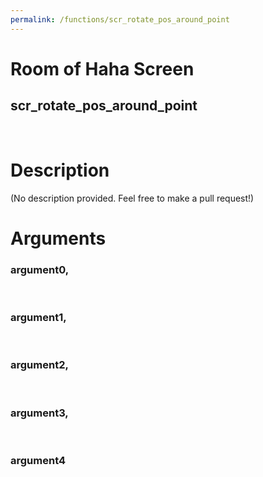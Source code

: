 ```yaml
---
permalink: /functions/scr_rotate_pos_around_point
---
```

# Room of Haha Screen  
## scr_rotate_pos_around_point  
&nbsp;  
# Description  
(No description provided. Feel free to make a pull request!) 
&nbsp;  
# Arguments
### argument0, 

&nbsp;  
### argument1, 

&nbsp;  
### argument2, 

&nbsp;  
### argument3, 

&nbsp;  
### argument4

&nbsp;  


